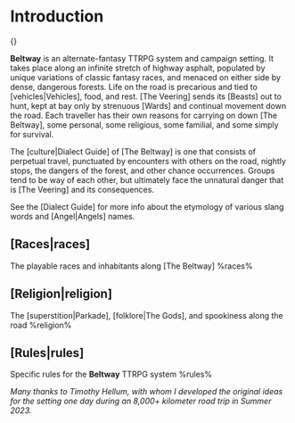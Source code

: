# Introduction

{}

**Beltway** is an alternate-fantasy TTRPG system and campaign setting. It takes place along an infinite stretch of highway asphalt, populated by unique variations of classic fantasy races, and menaced on either side by dense, dangerous forests. Life on the road is precarious and tied to [vehicles|Vehicles], food, and rest. [The Veering] sends its [Beasts] out to hunt, kept at bay only by strenuous [Wards] and continual movement down the road. Each traveller has their own reasons for carrying on down [The Beltway], some personal, some religious, some familial, and some simply for survival.

The [culture|Dialect Guide] of [The Beltway] is one that consists of perpetual travel, punctuated by encounters with others on the road, nightly stops, the dangers of the forest, and other chance occurrences. Groups tend to be way of each other, but ultimately face the unnatural danger that is [The Veering] and its consequences.

See the [Dialect Guide] for more info about the etymology of various slang words and [Angel|Angels] names.

## [Races|races]
The playable races and inhabitants along [The Beltway]
%races%

## [Religion|religion]
The [superstition|Parkade], [folklore|The Gods], and spookiness along the road
%religion%

## [Rules|rules]
Specific rules for the **Beltway** TTRPG system
%rules%

*Many thanks to Timothy Hellum, with whom I developed the original ideas for the setting one day during an 8,000+ kilometer road trip in Summer 2023.*
